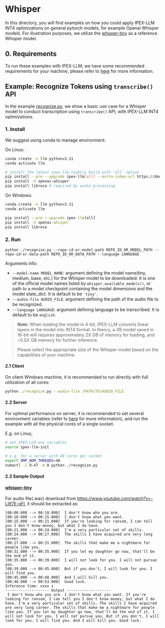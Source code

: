 # Whisper

In this directory, you will find examples on how you could apply IPEX-LLM INT4 optimizations on general pytorch models, for example Openai Whisper models. For illustration purposes, we utilize the [whisper-tiny](https://github.com/openai/whisper/blob/main/model-card.md) as a reference Whisper model.

## 0. Requirements
To run these examples with IPEX-LLM, we have some recommended requirements for your machine, please refer to [here](../README.md#recommended-requirements) for more information.

## Example: Recognize Tokens using `transcribe()` API
In the example [recognize.py](./recognize.py), we show a basic use case for a Whisper model to conduct transcription using `transcribe()` API, with IPEX-LLM INT4 optimizations.
### 1. Install
We suggest using conda to manage environment:

On Linux:

```bash
conda create -n llm python=3.11
conda activate llm

# install the latest ipex-llm nightly build with 'all' option
pip install --pre --upgrade ipex-llm[all] --extra-index-url https://download.pytorch.org/whl/cpu
pip install -U openai-whisper
pip install librosa # required by audio processing
```

On Windows:

```cmd
conda create -n llm python=3.11
conda activate llm

pip install --pre --upgrade ipex-llm[all]
pip install -U openai-whisper
pip install librosa
```

### 2. Run
```
python ./recognize.py --repo-id-or-model-path REPO_ID_OR_MODEL_PATH --repo-id-or-data-path REPO_ID_OR_DATA_PATH --language LANGUAGE
```

Arguments info:
- `--model-name MODEL_NAME`: argument defining the model name(tiny, medium, base, etc.) for the Whisper model to be downloaded. It is one of the official model names listed by `whisper.available_models()`, or path to a model checkpoint containing the model dimensions and the model state_dict. It is default to be `'tiny'`.
- `--audio-file AUDIO_FILE`: argument defining the path of the audio file to be recognized.
- `--language LANGUAGE`: argument defining language to be transcribed. It is default to be `english`.

> **Note**: When loading the model in 4-bit, IPEX-LLM converts linear layers in the model into INT4 format. In theory, a *X*B model saved in 16-bit will requires approximately 2*X* GB of memory for loading, and ~0.5*X* GB memory for further inference.
>
> Please select the appropriate size of the Whisper model based on the capabilities of your machine.


#### 2.1 Client
On client Windows machine, it is recommended to run directly with full utilization of all cores:
```cmd
python ./recognize.py --audio-file /PATH/TO/AUDIO_FILE
```

#### 2.2 Server
For optimal performance on server, it is recommended to set several environment variables (refer to [here](../README.md#best-known-configuration-on-linux) for more information), and run the example with all the physical cores of a single socket.

E.g. on Linux,
```bash
# set IPEX-LLM env variables
source ipex-llm-init

# e.g. for a server with 48 cores per socket
export OMP_NUM_THREADS=48
numactl -C 0-47 -m 0 python ./recognize.py
```

#### 2.3 Sample Output
#### [whisper-tiny](https://github.com/openai/whisper/blob/main/model-card.md)

For audio file(.wav) download from https://www.youtube.com/watch?v=-LIIf7E-qFI, it should be extracted as:
```log
[00:00.000 --> 00:10.000]  I don't know who you are.
[00:10.000 --> 00:15.000]  I don't know what you want.
[00:15.000 --> 00:21.000]  If you're looking for ransom, I can tell you I don't know money, but what I do have.
[00:21.000 --> 00:24.000]  I'm a very particular set of skills.
[00:24.000 --> 00:27.000]  The skills I have acquired are very long career.
[00:27.000 --> 00:31.000]  The skills that make me a nightmare for people like you.
[00:31.000 --> 00:35.000]  If you let my daughter go now, that'll be the end of it.
[00:35.000 --> 00:39.000]  I will not look for you. I will not pursue you.
[00:39.000 --> 00:45.000]  But if you don't, I will look for you. I will find you.
[00:45.000 --> 00:48.000]  And I will kill you.
[00:48.000 --> 00:53.000]  Good luck.
Inference time: xxxx s
-------------------- Output --------------------
 I don't know who you are. I don't know what you want. If you're looking for ransom, I can tell you I don't know money, but what I do have. I'm a very particular set of skills. The skills I have acquired are very long career. The skills that make me a nightmare for people like you. If you let my daughter go now, that'll be the end of it. I will not look for you. I will not pursue you. But if you don't, I will look for you. I will find you. And I will kill you. Good luck.
```
